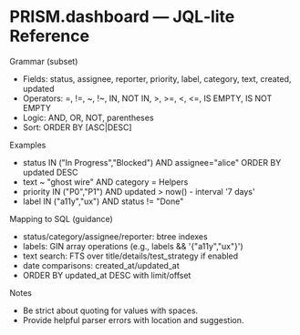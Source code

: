 # PRISM.dashboard — JQL‑lite Reference

Grammar (subset)
- Fields: status, assignee, reporter, priority, label, category, text, created, updated
- Operators: =, !=, ~, !~, IN, NOT IN, >, >=, <, <=, IS EMPTY, IS NOT EMPTY
- Logic: AND, OR, NOT, parentheses
- Sort: ORDER BY <field> [ASC|DESC]

Examples
- status IN ("In Progress","Blocked") AND assignee="alice" ORDER BY updated DESC
- text ~ "ghost wire" AND category = Helpers
- priority IN ("P0","P1") AND updated > now() - interval '7 days'
- label IN ("a11y","ux") AND status != "Done"

Mapping to SQL (guidance)
- status/category/assignee/reporter: btree indexes
- labels: GIN array operations (e.g., labels && '{"a11y","ux"}')
- text search: FTS over title/details/test_strategy if enabled
- date comparisons: created_at/updated_at
- ORDER BY updated_at DESC with limit/offset

Notes
- Be strict about quoting for values with spaces.
- Provide helpful parser errors with location and suggestion.

